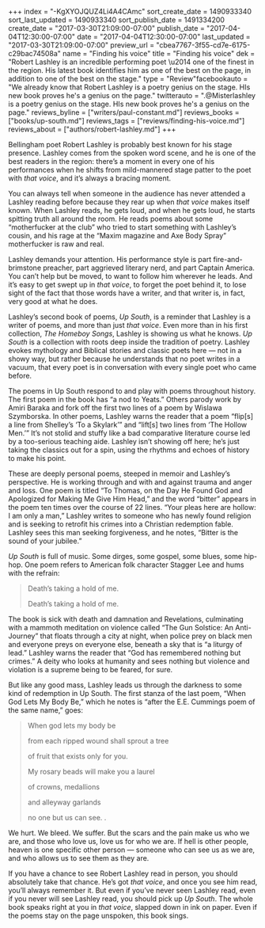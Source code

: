 +++
index = "-KgXYOJQUZ4Li4A4CAmc"
sort_create_date = 1490933340
sort_last_updated = 1490933340
sort_publish_date = 1491334200
create_date = "2017-03-30T21:09:00-07:00"
publish_date = "2017-04-04T12:30:00-07:00"
date = "2017-04-04T12:30:00-07:00"
last_updated = "2017-03-30T21:09:00-07:00"
preview_url = "cbea7767-3f55-cd7e-6175-c29bac74508a"
name = "Finding his voice"
title = "Finding his voice"
dek = "Robert Lashley is an incredible performing poet \u2014 one of the finest in the region. His latest book identifies him as one of the best on the page, in addition to one of the best on the stage."
type = "Review"facebookauto = "We already know that Robert Lashley is a poetry genius on the stage. HIs new book proves he's a genius on the page."
twitterauto = ".@Misterlashley is a poetry genius on the stage. HIs new book proves he's a genius on the page."
reviews_byline = ["writers/paul-constant.md"]
reviews_books = ["books/up-south.md"]
reviews_tags = ["reviews/finding-his-voice.md"]
reviews_about = ["authors/robert-lashley.md"]
+++

Bellingham poet Robert Lashley is probably best known for his stage presence. Lashley comes from the spoken word scene, and he is one of the best readers in the region: there’s a moment in every one of his performances when he shifts from mild-mannered stage patter to the poet with *that voice*, and it’s always a bracing moment. 

You can always tell when someone in the audience has never attended a Lashley reading before because they rear up when *that voice* makes itself known. When Lashley reads, he gets loud, and when he gets loud, he starts spitting truth all around the room. He reads poems about some “motherfucker at the club” who tried to start something with Lashley’s cousin, and his rage at the “Maxim magazine and Axe Body Spray” motherfucker is raw and real. 

Lashley demands your attention. His performance style is part fire-and-brimstone preacher, part aggrieved literary nerd, and part Captain America. You can’t help but be moved, to want to follow him wherever he leads. And it’s easy to get swept up in *that voice*, to forget the poet behind it, to lose sight of the fact that those words have a writer, and that writer is, in fact, very good at what he does. 

Lashley’s second book of poems, *Up South*, is a reminder that Lashley is a writer of poems, and more than just *that voice*. Even more than in his first collection, *The Homeboy Songs*, Lashley is showing us what he knows. *Up South* is a collection with roots deep inside the tradition of poetry. Lashley evokes mythology and Biblical stories and classic poets here — not in a showy way, but rather because he understands that no poet writes in a vacuum, that every poet is in conversation with every single poet who came before.

The poems in Up South respond to and play with poems throughout history. The first poem in the book has “a nod to Yeats.” Others parody work by Amiri Baraka and fork off the first two lines of a poem by Wislawa Szymborska. In other poems, Lashley warns the reader that a poem “flip[s] a line from Shelley’s ‘To a Skylark’” and “lift[s] two lines from ‘The Hollow Men.’” It’s not stolid and stuffy like a bad comparative literature course led by a too-serious teaching aide. Lashley isn’t showing off here; he’s just taking the classics out for a spin, using the rhythms and echoes of history to make his point.

These are deeply personal poems, steeped in memoir and Lashley’s perspective. He is working through and with and against trauma and anger and loss. One poem is titled “To Thomas, on the Day He Found God and Apologized for Making Me Give Him Head,” and the word “bitter” appears in the poem ten times over the course of 22 lines. “Your pleas here are hollow: I am only a man,” Lashley writes to someone who has newly found religion and is seeking to retrofit his crimes into a Christian redemption fable. Lashley sees this man seeking forgiveness, and he notes, “Bitter is the sound of your jubilee.”

*Up South* is full of music. Some dirges, some gospel, some blues, some hip-hop. One poem refers to American folk character Stagger Lee and hums with the refrain:

<blockquote><p class="noindent">Death’s taking a hold of me.</p>
<p class="noindent">Death’s taking a hold of me.</p></blockquote>

The book is sick with death and damnation and Revelations, culminating with a mammoth meditation on violence called “The Gun Solstice: An Anti-Journey” that floats through a city at night, when police prey on black men and everyone preys on everyone else, beneath a sky that is “a liturgy of lead.” Lashley warns the reader that “God has remembered nothing but crimes.” A deity who looks at humanity and sees nothing but violence and violation is a supreme being to be feared, for sure.

But like any good mass, Lashley leads us through the darkness to some kind of redemption in Up South. The first stanza of the last poem, “When God Lets My Body Be,” which he notes is “after the E.E. Cummings poem of the same name,” goes:

<blockquote><p class="noindent">When god lets my body be</p>
<p class="noindent">from each ripped wound shall sprout a tree</p>
<p class="noindent">of fruit that exists only for you. </p>
<p class="noindent">My rosary beads will make you a laurel</p>
<p class="noindent">of crowns, medallions</p>
<p class="noindent">and alleyway garlands</p>
<p class="noindent">no one but us can see. .</p></blockquote>

We hurt. We bleed. We suffer. But the scars and the pain make us who we are, and those who love us, love us for who we are. If hell is other people, heaven is one specific other person — someone who can see us as we are, and who allows us to see them as they are.

If you have a chance to see Robert Lashley read in person, you should absolutely take that chance. He’s got *that voice*, and once you see him read, you’ll always remember it. But even if you’ve never seen Lashley read, even if you never will see Lashley read, you should pick up *Up South*. The whole book speaks right at you in *that voice*, slapped down in ink on paper. Even if the poems stay on the page unspoken, this book sings.

